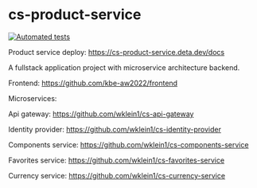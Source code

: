 # cs-product-service

[![Automated tests](https://github.com/wklein1/cs-product-service/actions/workflows/python-app.yml/badge.svg?branch=main)](https://github.com/wklein1/cs-product-service/actions/workflows/python-app.yml)

Product service deploy: https://cs-product-service.deta.dev/docs

A fullstack application project with microservice architecture backend.

Frontend: https://github.com/kbe-aw2022/frontend

Microservices:

Api gateway: https://github.com/wklein1/cs-api-gateway

Identity provider: https://github.com/wklein1/cs-identity-provider

Components service: https://github.com/wklein1/cs-components-service

Favorites service: https://github.com/wklein1/cs-favorites-service

Currency service: https://github.com/wklein1/cs-currency-service
